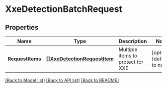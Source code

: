 # XxeDetectionBatchRequest

## Properties
Name | Type | Description | Notes
------------ | ------------- | ------------- | -------------
**RequestItems** | [**[]XxeDetectionRequestItem**](XxeDetectionRequestItem.md) | Multiple items to protect for XXE | [optional] [default to null]

[[Back to Model list]](../README.md#documentation-for-models) [[Back to API list]](../README.md#documentation-for-api-endpoints) [[Back to README]](../README.md)


